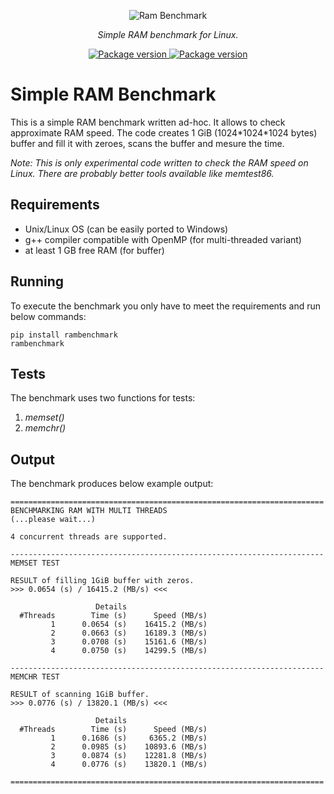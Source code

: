 <p align="center">
    <img src="https://github.com/rsusik/rambenchmark/raw/master/rambenchmark.png" alt="Ram Benchmark" />
</p>
<p align="center">
    <em>Simple RAM benchmark for Linux.</em>
</p>
<p align="center">
<a href="https://pypi.org/project/rambenchmark" target="_blank">
    <img src="https://img.shields.io/pypi/v/rambenchmark?color=%2334D058&label=pypi%20package" alt="Package version">
</a>
<a href="https://github.com/rsusik/rambenchmark/blob/master/LICENSE" target="_blank">
    <img src="https://img.shields.io/github/license/rsusik/rambenchmark" alt="Package version">
</a>
</p>


# Simple RAM Benchmark
This is a simple RAM benchmark written ad-hoc. It allows to check approximate RAM speed. The code creates 1 GiB (1024\*1024\*1024 bytes) buffer and fill it with zeroes, scans the buffer and mesure the time.

*Note: This is only experimental code written to check the RAM speed on Linux. There are probably better tools available like memtest86.*

## Requirements
* Unix/Linux OS (can be easily ported to Windows)
* g++ compiler compatible with OpenMP (for multi-threaded variant)
* at least 1 GB free RAM (for buffer)

## Running
To execute the benchmark you only have to meet the requirements and run below commands:
```shell
pip install rambenchmark
rambenchmark
```


## Tests
The benchmark uses two functions for tests:
1. *memset()*
2. *memchr()*

## Output
The benchmark produces below example output:

```
======================================================================
BENCHMARKING RAM WITH MULTI THREADS
(...please wait...)

4 concurrent threads are supported.

----------------------------------------------------------------------
MEMSET TEST

RESULT of filling 1GiB buffer with zeros.
>>> 0.0654 (s) / 16415.2 (MB/s) <<<

                   Details
  #Threads        Time (s)      Speed (MB/s)
         1      0.0654 (s)    16415.2 (MB/s)
         2      0.0663 (s)    16189.3 (MB/s)
         3      0.0708 (s)    15161.6 (MB/s)
         4      0.0750 (s)    14299.5 (MB/s)

----------------------------------------------------------------------
MEMCHR TEST

RESULT of scanning 1GiB buffer.
>>> 0.0776 (s) / 13820.1 (MB/s) <<<

                   Details
  #Threads        Time (s)      Speed (MB/s)
         1      0.1686 (s)     6365.2 (MB/s)
         2      0.0985 (s)    10893.6 (MB/s)
         3      0.0874 (s)    12281.8 (MB/s)
         4      0.0776 (s)    13820.1 (MB/s)

======================================================================
```
